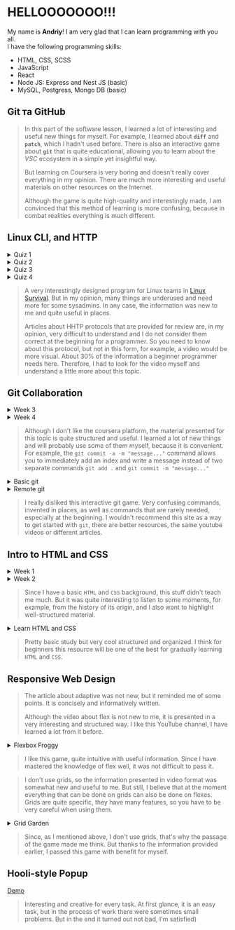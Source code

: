 # HELLOOOOOOO!!!

My name is **Andriy**! I am very glad that I can learn programming with you all.\
I have the following programming skills:
* HTML, CSS, SCSS
* JavaScript
* React
* Node JS: Express and Nest JS (basic)
* MySQL, Postgress, Mongo DB (basic)

## Git та GitHub
>In this part of the software lesson, I learned a lot of interesting and useful new things for myself.
>For example, I learned about **`diff`** and **`patch`**, which I hadn't used before. There is also an interactive game about **`git`** that is quite educational, allowing you to learn about the *VSC* ecosystem in a simple yet insightful way.
>
>But learning on Coursera is very boring and doesn't really cover everything in my opinion. There are much more interesting and useful materials on other resources on the Internet.
>
>Although the game is quite high-quality and interestingly made, I am convinced that this method of learning is more confusing, because in combat realities everything is much different.


## Linux CLI, and HTTP
<details>
 <summary>Quiz 1</summary>

 ![quiz_1](./task_linux_cli/quiz_1.png)
</details>

<details>
 <summary>Quiz 2</summary>

 ![quiz_2](./task_linux_cli/quiz_2.png)
</details>

<details>
 <summary>Quiz 3</summary>

 ![quiz_3](./task_linux_cli/quiz_3.png)
</details>

<details>
 <summary>Quiz 4</summary>
 
 ![quiz_4](./task_linux_cli/quiz_4.png)
</details>

>A very interestingly designed program for Linux teams in [Linux Survival](https://linuxsurvival.com/linux-tutorial-introduction/). But in my opinion, many things are underused and need more for some sysadmins. 
>In any case, the information was new to me and quite useful in places.
>
>Articles about HHTP protocols that are provided for review are, in my opinion, very difficult to understand and I do not consider them correct at the beginning for a programmer. So you need to know about this protocol, but not in this form, for example, a video would be more visual. 
>About 30% of the information a beginner programmer needs here. Therefore, I had to look for the video myself and understand a little more about this topic.


## Git Collaboration
<details>
 <summary>Week 3</summary>
 
 ![week_3](./task_git_collaboration/week_3.png)
</details>

<details>
 <summary>Week 4</summary>
 
 ![week_4](./task_git_collaboration/week_4.png)
</details>

>Although I don't like the coursera platform, the material presented for this topic is quite structured and useful. I learned a lot of new things and will probably use some of them myself, because it is convenient. For example, the `git commit -a -m "message..."` command allows you to immediately add an index and write a message instead of two separate commands `git add .` and `git commit -m "message..."`

<details>
 <summary>Basic git</summary>
 
 ![basic_git](./task_git_collaboration/basic_git.png)
</details>

<details>
 <summary>Remote git</summary>
 
 ![remote_git](./task_git_collaboration/remote_git.png)
</details>

>I really disliked this interactive git game. Very confusing commands, invented in places, as well as commands that are rarely needed, especially at the beginning. I wouldn't recommend this site as a way to get started with `git`, there are better resources, the same youtube videos or different articles.


## Intro to HTML and CSS
<details>
 <summary>Week 1</summary>
 
 ![week_1](./task_html_css_intro/week%201.png)
</details>

<details>
 <summary>Week 2</summary>
 
 ![week_2](./task_html_css_intro/week%202.png)
</details>

>Since I have a basic `HTML` and `CSS` background, this stuff didn't teach me much. But it was quite interesting to listen to some moments, for example, from the history of its origin, and I also want to highlight well-structured material.

<details>
 <summary>Learn HTML and CSS</summary>
 
 ![HTML_CSS](./task_html_css_intro/learn%20HTML%20and%20CSS.png)
</details>

>Pretty basic study but very cool structured and organized. I think for beginners this resource will be one of the best for gradually learning `HTML` and `CSS`.


## Responsive Web Design
>The article about adaptive was not new, but it reminded me of some points. It is concisely and informatively written.
>
>Although the video about flex is not new to me, it is presented in a very interesting and structured way. I like this YouTube channel, I have learned a lot from it before.

<details>
 <summary>Flexbox Froggy</summary>
 
 ![flexbox_froggy](./task_responsive_web_design/flexbox_froggy.png)
</details>

>I like this game, quite intuitive with useful information. Since I have mastered the knowledge of flex well, it was not difficult to pass it.

>I don't use grids, so the information presented in video format was somewhat new and useful to me. But still, I believe that at the moment everything that can be done on grids can also be done on flexes. Grids are quite specific, they have many features, so you have to be very careful when using them.

<details>
 <summary>Grid Garden</summary>
 
 ![grid_garden](./task_responsive_web_design/grid_garden.png)
</details>

>Since, as I mentioned above, I don't use grids, that's why the passage of the game made me think. But thanks to the information provided earlier, I passed this game with benefit for myself.


## Hooli-style Popup
[Demo](https://berezovskiy-andriy.github.io/kottans-frontend/task_html_css_popup/)

>Interesting and creative for every task. At first glance, it is an easy task, but in the process of work there were sometimes small problems. But in the end it turned out not bad, I'm satisfied)
